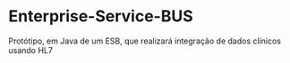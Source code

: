 # Enterprise-Service-BUS
Protótipo, em Java de um ESB, que realizará integração de dados clínicos usando HL7

